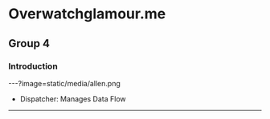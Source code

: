 # Overwatchglamour.me

Group 4
---

### Introduction

---?image=static/media/allen.png

- Dispatcher: Manages Data Flow

---
